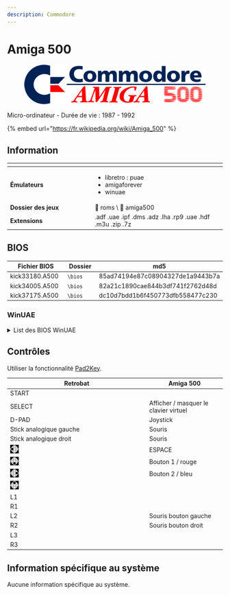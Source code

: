 ```yaml
---
description: Commodore
---
```


# Amiga 500

<div align="left">

<figure><img src="https://raw.githubusercontent.com/fabricecaruso/es-theme-carbon/5149a33eed46b2af638b06119397d4023b75131f/art/logos/amiga500.svg" alt=""><figcaption></figcaption></figure>

</div>

Micro-ordinateur - Durée de vie : 1987 - 1992

{% embed url="https://fr.wikipedia.org/wiki/Amiga_500" %}

## Information

<table data-header-hidden><thead><tr><th width="184"></th><th></th><th data-hidden></th></tr></thead><tbody><tr><td><strong>Émulateurs</strong></td><td><ul><li>libretro : puae</li><li>amigaforever</li><li>winuae</li></ul></td><td></td></tr><tr><td><strong>Dossier des jeux</strong></td><td><span data-gb-custom-inline data-tag="emoji" data-code="1f4c1">📁</span> roms \ <span data-gb-custom-inline data-tag="emoji" data-code="1f4c2">📂</span> amiga500</td><td></td></tr><tr><td><strong>Extensions</strong></td><td>.adf .uae .ipf .dms .adz .lha .rp9 .uae .hdf .m3u .zip .7z</td><td></td></tr></tbody></table>

## BIOS

<table><thead><tr><th width="193">Fichier BIOS</th><th width="142.03610108303252">Dossier</th><th>md5</th></tr></thead><tbody><tr><td>kick33180.A500</td><td><code>\bios</code></td><td>85ad74194e87c08904327de1a9443b7a</td></tr><tr><td>kick34005.A500</td><td><code>\bios</code></td><td>82a21c1890cae844b3df741f2762d48d</td></tr><tr><td>kick37175.A500</td><td><code>\bios</code></td><td>dc10d7bdd1b6f450773dfb558477c230</td></tr></tbody></table>

### WinUAE

<details>

<summary>List des BIOS WinUAE</summary>

**AMIGA 500+**

Kickstart v2.04 r37.175 (1991-05)(Commodore)(A500+)\[!].rom\
ou\
kick37175.A500

**AMIGA 500**

Kickstart v3.1 r40.063 (1993-07)(Commodore)(A500-A600-A2000)\[!].rom\
ou\
Kickstart v1.3 r34.5 (1987)(Commodore)(A500-A1000-A2000-CDTV)\[!].rom\
ou\
Kickstart v1.3 r34.5 (1987)(Commodore)(A500-A1000-A2000-CDTV)\[o].rom\
ou\
kick34005.A500\
ou\
kick37175.A500\
ou\
kick33180.A500

</details>

## Contrôles

Utiliser la fonctionnalité [Pad2Key](../../../../controleurs/pad2key.md).

<table><thead><tr><th width="311">Retrobat</th><th>Amiga 500</th></tr></thead><tbody><tr><td>START</td><td></td></tr><tr><td>SELECT</td><td>Afficher / masquer le clavier virtuel</td></tr><tr><td>D-PAD</td><td>Joystick</td></tr><tr><td>Stick analogique gauche</td><td>Souris</td></tr><tr><td>Stick analogique droit</td><td>Souris</td></tr><tr><td><img src="../../../../.gitbook/assets/image (32).png" alt=""></td><td>ESPACE</td></tr><tr><td><img src="../../../../.gitbook/assets/image (19).png" alt=""></td><td>Bouton 1 / rouge</td></tr><tr><td><img src="../../../../.gitbook/assets/image (6).png" alt=""></td><td>Bouton 2 / bleu</td></tr><tr><td><img src="../../../../.gitbook/assets/image (34).png" alt=""></td><td></td></tr><tr><td>L1</td><td></td></tr><tr><td>R1</td><td></td></tr><tr><td>L2</td><td>Souris bouton gauche</td></tr><tr><td>R2</td><td>Souris bouton droit</td></tr><tr><td>L3</td><td></td></tr><tr><td>R3</td><td></td></tr></tbody></table>

## Information spécifique au système

Aucune information spécifique au système.
